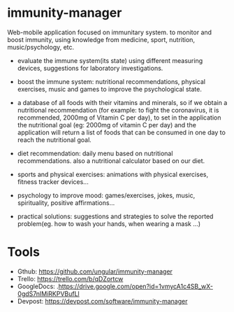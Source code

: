 # immunity-manager
Web-mobile application focused on immunitary system. to monitor and boost immunity, using knowledge from medicine, sport, nutrition, music/psychology, etc.

- evaluate the immune system(its state) using different measuring devices, suggestions for laboratory investigations.

- boost the immune system: nutritional recommendations, physical exercises, music and games to improve the psychological state.

- a database of all foods with their vitamins and minerals, so if we obtain a nutritional recommendation (for example: to fight the coronavirus, it is recommended, 2000mg of Vitamin C per day), to set in the application the nutritional goal (eg: 2000mg of vitamin C per day) and the application will return a list of foods that can be consumed in one day to reach the nutritional goal.

- diet recommendation: daily menu based on nutritional recommendations. also a nutritional calculator based on our diet.

- sports and physical exercises: animations with physical exercises, fitness tracker devices...

- psychology to improve mood: games/exercises, jokes, music, spirituality, positive affirmations...

- practical solutions: suggestions and strategies to solve the reported problem(eg. how to wash your hands, when wearing a mask ...)

# Tools
- Gthub: https://github.com/ungular/immunity-manager
- Trello: https://trello.com/b/qDZortcw
- GoogleDocs: .https://drive.google.com/open?id=1vmycA1c4SB_wX-0gdS7nIMiRKPVBufLl
- Devpost: https://devpost.com/software/immunity-manager

